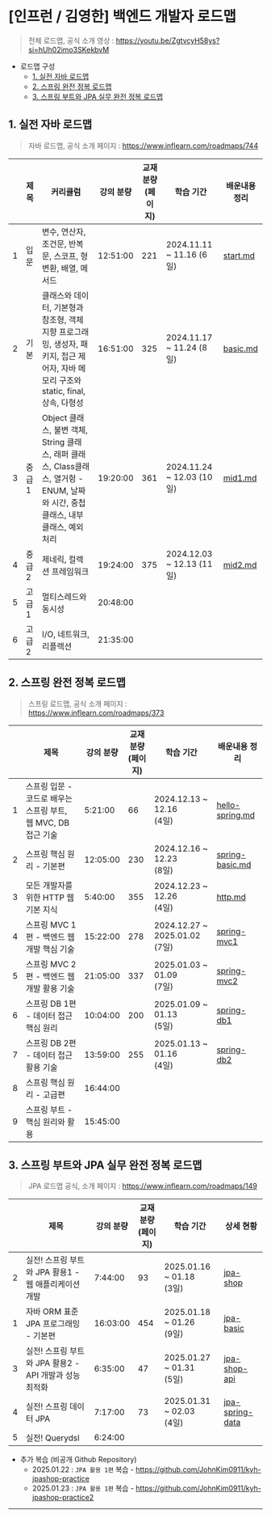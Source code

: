 # [인프런 / 김영한] 백엔드 개발자 로드맵

> 전체 로드맵, 공식 소개 영상 : https://youtu.be/ZgtvcyH58ys?si=hUh02imo3SKekbvM

- 로드맵 구성
  - [1. 실전 자바 로드맵](#1-실전-자바-로드맵)
  - [2. 스프링 완전 정복 로드맵](#2-스프링-완전-정복-로드맵)
  - [3. 스프링 부트와 JPA 실무 완전 정복 로드맵](#3-스프링-부트와-jpa-실무-완전-정복-로드맵)

## 1. 실전 자바 로드맵

> 자바 로드맵, 공식 소개 페이지 : https://www.inflearn.com/roadmaps/744

|   | 제목   | 커리큘럼                                                                                      | 강의 분량    | 교재 분량 <br>(페이지) | 학습 기간                    | 배운내용 정리                              |
|---|------|-------------------------------------------------------------------------------------------|----------|-----------------|--------------------------|--------------------------------------|
| 1 | 입문   | 변수, 연산자, 조건문, 반복문, 스코프, 형변환, 배열, 메서드                                                      | 12:51:00 | 221             | 2024.11.11 ~ 11.16 (6일)  | [start.md](01_java/java_01_start.md) |
| 2 | 기본   | 클래스와 데이터, 기본형과 참조형, 객체 지향 프로그래밍, 생성자, 패키지, 접근 제어자, 자바 메모리 구조와 static, final, 상속, 다형성      | 16:51:00 | 325             | 2024.11.17 ~ 11.24 (8일)  | [basic.md](01_java/java_02_basic.md) |
| 3 | 중급 1 | Object 클래스, 불변 객체, String 클래스, 래퍼 클래스, Class클래스, 열거헝 - ENUM, 날짜와 시간, 중첩 클래스, 내부 클래스, 예외처리 | 19:20:00 | 361             | 2024.11.24 ~ 12.03 (10일) | [mid1.md](01_java/java_03_mid1.md)   |
| 4 | 중급 2 | 제네릭, 컬렉션 프레임워크                                                                            | 19:24:00 | 375             | 2024.12.03 ~ 12.13 (11일) | [mid2.md](01_java/java_04_mid2.md)   |
| 5 | 고급 1 | 멀티스레드와 동시성                                                                                | 20:48:00 |                 |                          |                                      |
| 6 | 고급 2 | I/O, 네트워크, 리플렉션                                                                           | 21:35:00 |                 |                          |                                      |

## 2. 스프링 완전 정복 로드맵

> 스프링 로드맵, 공식 소개 페이지 : https://www.inflearn.com/roadmaps/373

|   | 제목                                       | 강의 분량    | 교재 분량 <br>(페이지) | 학습 기간                            | 배운내용 정리                                         |
|---|------------------------------------------|----------|-----------------|----------------------------------|-------------------------------------------------|
| 1 | 스프링 입문 - 코드로 배우는 스프링 부트, 웹 MVC, DB 접근 기술 | 5:21:00  | 66              | 2024.12.13 ~ 12.16 <br>(4일)      | [hello-spring.md](02_spring/spring_01_start.md) |
| 2 | 스프링 핵심 원리 - 기본편                          | 12:05:00 | 230             | 2024.12.16 ~ 12.23 <br>(8일)      | [spring-basic.md](02_spring/spring_02_basic.md) |
| 3 | 모든 개발자를 위한 HTTP 웹 기본 지식                  | 5:40:00  | 355             | 2024.12.23 ~ 12.26 <br>(4일)      | [http.md](02_spring/spring_03_http.md)          |
| 4 | 스프링 MVC 1편 - 백엔드 웹 개발 핵심 기술              | 15:22:00 | 278             | 2024.12.27 ~ 2025.01.02 <br>(7일) | [spring-mvc1](02_spring/spring_04_mvc1.md)      |
| 5 | 스프링 MVC 2편 - 백엔드 웹 개발 활용 기술              | 21:05:00 | 337             | 2025.01.03 ~ 01.09 <br>(7일)      | [spring-mvc2](02_spring/spring_05_mvc2.md)      |
| 6 | 스프링 DB 1편 - 데이터 접근 핵심 원리                 | 10:04:00 | 200             | 2025.01.09 ~ 01.13 <br>(5일)      | [spring-db1](02_spring/spring_06_db1.md)        |
| 7 | 스프링 DB 2편 - 데이터 접근 활용 기술                 | 13:59:00 | 255             | 2025.01.13 ~ 01.16 <br>(4일)      | [spring-db2](02_spring/spring_07_db2.md)        |
| 8 | 스프링 핵심 원리 - 고급편                          | 16:44:00 |                 |                                  |                                                 |
| 9 | 스프링 부트 - 핵심 원리와 활용                       | 15:45:00 |                 |                                  |                                                 |

## 3. 스프링 부트와 JPA 실무 완전 정복 로드맵

> JPA 로드맵 공식, 소개 페이지 : https://www.inflearn.com/roadmaps/149

|   | 제목                                   | 강의 분량    | 교재 분량 <br>(페이지) | 학습 기간                       | 상세 현황                                           |
|---|--------------------------------------|----------|-----------------|-----------------------------|-------------------------------------------------|
| 2 | 실전! 스프링 부트와 JPA 활용1 - 웹 애플리케이션 개발    | 7:44:00  | 93              | 2025.01.16 ~ 01.18 <br>(3일) | [jpa-shop](03_jpa/jpa_02_jpashop.md)            |
| 1 | 자바 ORM 표준 JPA 프로그래밍 - 기본편            | 16:03:00 | 454             | 2025.01.18 ~ 01.26 <br>(9일) | [jpa-basic](03_jpa/jpa_01_basic.md)             |
| 3 | 실전! 스프링 부트와 JPA 활용2 - API 개발과 성능 최적화 | 6:35:00  | 47              | 2025.01.27 ~ 01.31 <br>(5일) | [jpa-shop-api](03_jpa/jpa_03_jpashop_api.md)    |
| 4 | 실전! 스프링 데이터 JPA                      | 7:17:00  | 73              | 2025.01.31 ~ 02.03 <br>(4일) | [jpa-spring-data](03_jpa/jpa_04_spring_data.md) |
| 5 | 실전! Querydsl                         | 6:24:00  |                 |                             |                                                 |

- 추가 복습 (비공개 Github Repository)
  - 2025.01.22 : `JPA 활용 1편` 복습 - https://github.com/JohnKim0911/kyh-jpashop-practice
  - 2025.01.23 : `JPA 활용 1편` 복습 - https://github.com/JohnKim0911/kyh-jpashop-practice2

---

